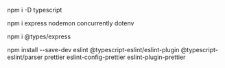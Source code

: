 npm i -D typescript

npm i express nodemon concurrently dotenv

npm i @types/express

npm install --save-dev eslint @typescript-eslint/eslint-plugin @typescript-eslint/parser prettier eslint-config-prettier eslint-plugin-prettier
